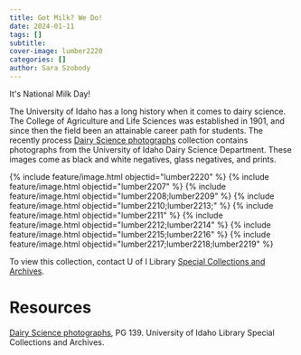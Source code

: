 ```yaml
---
title: Got Milk? We Do!
date: 2024-01-11
tags: []
subtitle: 
cover-image: lumber2220
categories: []
author: Sara Szobody
---
```

It's National Milk Day! 

The University of Idaho has a long history when it comes to dairy science. The College of Agriculture and Life Sciences was established in 1901, and since then the field been an attainable career path for students. The recently process [Dairy Science photographs](https://archiveswest.orbiscascade.org/ark:80444/xv814267) collection contains photographs from the University of Idaho Dairy Science Department. These images come as black and white negatives, glass negatives, and prints. 

{% include feature/image.html objectid="lumber2220" %}
{% include feature/image.html objectid="lumber2207" %}
{% include feature/image.html objectid="lumber2208;lumber2209" %}
{% include feature/image.html objectid="lumber2210;lumber2213;" %}
{% include feature/image.html objectid="lumber2211" %}
{% include feature/image.html objectid="lumber2212;lumber2214" %}
{% include feature/image.html objectid="lumber2215;lumber2216" %}
{% include feature/image.html objectid="lumber2217;lumber2218;lumber2219" %}

To view this collection, contact U of I Library [Special Collections and Archives](https://www.lib.uidaho.edu/special-collections/). 

# Resources

[Dairy Science photographs](https://archiveswest.orbiscascade.org/ark:80444/xv814267), PG 139. University of Idaho Library Special Collections and Archives.